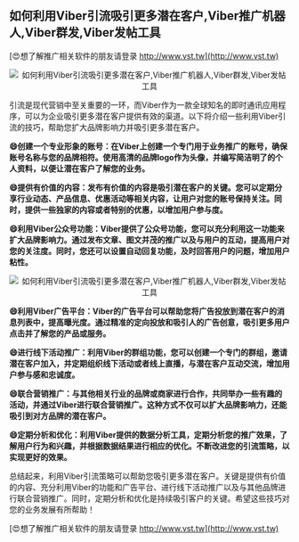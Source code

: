 ## **如何利用Viber引流吸引更多潜在客户,Viber推广机器人,Viber群发,Viber发帖工具**

[😍想了解推广相关软件的朋友请登录 http://www.vst.tw](http://www.vst.tw)

 <center><img src="https://vst.tw/MP4/tuiguang/png/7.png" alt="如何利用Viber引流吸引更多潜在客户,Viber推广机器人,Viber群发,Viber发帖工具"></center>

引流是现代营销中至关重要的一环，而Viber作为一款全球知名的即时通讯应用程序，可以为企业吸引更多潜在客户提供有效的渠道。以下将介绍一些利用Viber引流的技巧，帮助您扩大品牌影响力并吸引更多潜在客户。

**😄创建一个专业形象的账号：在Viber上创建一个专门用于业务推广的账号，确保账号名称与您的品牌相符。使用高清的品牌logo作为头像，并编写简洁明了的个人资料，以便让潜在客户了解您的业务。**

**😄提供有价值的内容：发布有价值的内容是吸引潜在客户的关键。您可以定期分享行业动态、产品信息、优惠活动等相关内容，让用户对您的账号保持关注。同时，提供一些独家的内容或者特别的优惠，以增加用户参与度。**

**😄利用Viber公众号功能：Viber提供了公众号功能，您可以充分利用这一功能来扩大品牌影响力。通过发布文章、图文并茂的推广以及与用户的互动，提高用户对您的关注度。同时，您还可以设置自动回复功能，及时回答用户的问题，增加用户粘性。**

 <center><img src="https://vst.tw/MP4/tuiguang/png/6.png" alt="如何利用Viber引流吸引更多潜在客户,Viber推广机器人,Viber群发,Viber发帖工具"></center>

**😄利用Viber广告平台：Viber的广告平台可以帮助您将广告投放到潜在客户的消息列表中，提高曝光度。通过精准的定向投放和吸引人的广告创意，吸引更多用户点击并了解您的产品或服务。**

**😄进行线下活动推广：利用Viber的群组功能，您可以创建一个专门的群组，邀请潜在客户加入，并定期组织线下活动或者线上直播，与潜在客户互动交流，增加用户参与感和忠诚度。**

**😄联合营销推广：与其他相关行业的品牌或商家进行合作，共同举办一些有趣的活动，并通过Viber进行联合营销推广。这种方式不仅可以扩大品牌影响力，还能吸引到对方品牌的潜在客户。**

**😄定期分析和优化：利用Viber提供的数据分析工具，定期分析您的推广效果，了解用户行为和兴趣，并根据数据结果进行相应的优化。不断改进您的引流策略，以实现更好的效果。**

总结起来，利用Viber引流策略可以帮助您吸引更多潜在客户。关键是提供有价值的内容、充分利用Viber的功能和广告平台、进行线下活动推广以及与其他品牌进行联合营销推广。同时，定期分析和优化是持续吸引客户的关键。希望这些技巧对您的业务发展有所帮助！

[😍想了解推广相关软件的朋友请登录 http://www.vst.tw](http://www.vst.tw)



